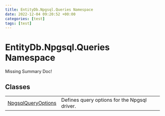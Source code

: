 ```yaml
---
title: EntityDb.Npgsql.Queries Namespace
date: 2022-12-04 09:20:52 +00:00
categories: [test]
tags: [test]
---
```


# EntityDb.Npgsql.Queries Namespace
Missing Summary Doc!
## Classes
<table><tr><td><!--/posts/dotnet-entitydb-npgsql-queries-npgsqlqueryoptions--><a href='#'>NpgsqlQueryOptions</a></td><td>
Defines query options for the Npgsql driver.
</td></tr></table>
